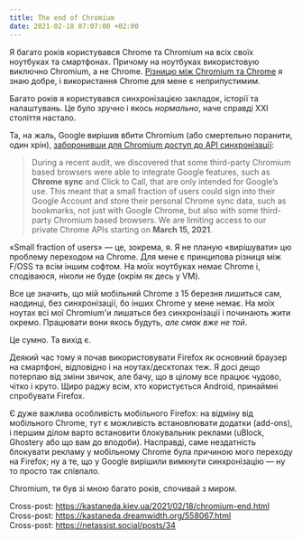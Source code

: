 ```yaml
---
title: The end of Chromium
date: 2021-02-18 07:07:00 +02:00
---
```


Я багато років користувався Chrome та Chromium на всіх своїх ноутбуках та смартфонах. Причому на ноутбуках використовую виключно Chromium, а не Chrome. [Різницю між Chromium та Chrome][1] я знаю добре, і використання Chrome для мене є неприпустимим.

Багато років я користувався синхронізацією закладок, історії та налаштувань. Це було зручно і якось _нормально_, наче справді XXI століття настало.

Та, на жаль, Google вирішив вбити Chromium (або смертельно поранити, один хрін), [заборонивши для Chromium доступ до API синхронізації][2]:

> During a recent audit, we discovered that some third-party Chromium based browsers were able to integrate Google features, such as **Chrome sync** and Click to Call, that are only intended for Google’s use. This meant that a small fraction of users could sign into their Google Account and store their personal Chrome sync data, such as bookmarks, not just with Google Chrome, but also with some third-party Chromium based browsers. We are limiting access to our private Chrome APIs starting on **March 15, 2021**.

«Small fraction of users» — це, зокрема, я. Я не планую «вирішувати» цю проблему переходом на Chrome. Для мене є принципова різниця між F/OSS та всім іншим софтом. На моїх ноутбуках немає Chrome і, сподіваюся, ніколи не буде (окрім як десь у VM).

Все це значить, що мій мобільний Chrome з 15 березня лишиться сам, наодинці, без синхронізації, бо інших Chrome у мене немає. На моїх ноутах всі мої Chromium'и лишаться без синхронізації і починають жити окремо. Працювати вони якось будуть, _але смак вже не той_.

Це сумно. Та вихід є.

Деякий час тому я почав використовувати Firefox як основний браузер на смартфоні, відповідно і на ноутах/десктопах теж. Я досі дещо потерпаю від зміни звичок, але бачу, що в цілому все працює чудово, чітко і круто. Щиро раджу всім, хто користується Android, принаймні спробувати Firefox.

Є дуже важлива особливість мобільного Firefox: на відміну від мобільного Chrome, тут є можливість встановлювати додатки (add-ons), і першим ділом варто встановити блокувальник реклами (uBlock, Ghostery або що вам до вподоби). Насправді, саме нездатність блокувати рекламу у мобільному Chrome була причиною мого переходу на Firefox; ну а те, що у Google вирішили вимкнути синхронізацію — ну то просто так співпало.

Chromium, ти був зі мною багато років, спочивай з миром.

Cross-post: <https://kastaneda.kiev.ua/2021/02/18/chromium-end.html><br>
Cross-post: <https://kastaneda.dreamwidth.org/558067.html><br>
Cross-post: <https://netassist.social/posts/34>

[1]: https://kastaneda.livejournal.com/211533.html

[2]: https://blog.chromium.org/2021/01/limiting-private-api-availability-in.html
